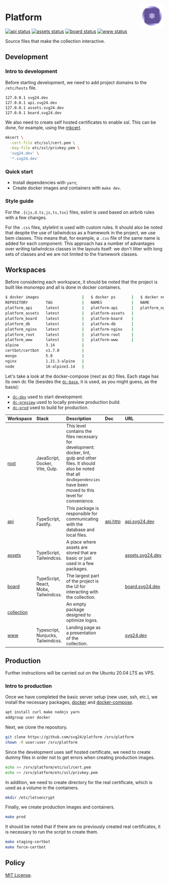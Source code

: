 <img
  align="right"
  width="75"
  height="75"
  alt="SVG24 logo"
  src="./packages/assets/src/images/logo.svg"
/>

# Platform

[![api status](https://github.com/svg24/platform/workflows/api/badge.svg)](https://github.com/svg24/platform/actions?query=workflow%3Aapi)
[![assets status](https://github.com/svg24/platform/workflows/assets/badge.svg)](https://github.com/svg24/platform/actions?query=workflow%3Aassets)
[![board status](https://github.com/svg24/platform/workflows/board/badge.svg)](https://github.com/svg24/platform/actions?query=workflow%3Aboard)
[![www status](https://github.com/svg24/platform/workflows/www/badge.svg)](https://github.com/svg24/platform/actions?query=workflow%3Awww)

Source files that make the collection interactive.

## Development

### Intro to development

Before starting development, we need to add project domains to the `/etc/hosts` file.

```
127.0.0.1 svg24.dev
127.0.0.1 api.svg24.dev
127.0.0.1 assets.svg24.dev
127.0.0.1 board.svg24.dev
```

We also need to create self hosted certificates to enable ssl. This can be done, for example, using the [mkcert](https://github.com/FiloSottile/mkcert).

```sh
mkcert \
  -cert-file etc/ssl/cert.pem \
  -key-file etc/ssl/privkey.pem \
  'svg24.dev' \
  '*.svg24.dev'
```

### Quick start

- Install dependencies with `yarn`;
- Create docker images and containers with `make dev`.

### Style guide

For the `.{cjs,d.ts,js,ts,tsx}` files, eslint is used based on airbnb rules with a few changes.

For the `.css` files, stylelint is used with custom rules. It should also be noted that despite the use of tailwindcss as a framework in the project, we use bem classes. This means that, for example, a `.css` file of the same name is added for each component. This approach has a number of advantages over writing tailwindcss classes in the layouts itself: we don't litter with long sets of classes and we are not limited to the framework classes.

## Workspaces

Before considering each workspace, it should be noted that the project is built like monorepo and all is done in docker containers.

```sh
$ docker images                   |   $ docker ps       |   $ docker network ls
REPOSITORY        TAG             |   NAMES             |   NAME
platform_api      latest          |   platform-api      |   platform_nginx
platform_assets   latest          |   platform-assets   |
platform_board    latest          |   platform-board    |
platform_db       latest          |   platform-db       |
platform_nginx    latest          |   platform-nginx    |
platform_root     latest          |   platform-root     |
platform_www      latest          |   platform-www      |
alpine            3.14            |
certbot/certbot   v1.7.0          |
mongo             5.0             |
nginx             1.21.3-alpine   |
node              16-alpine3.14   |
```

Let's take a look at the docker-compose (next as dc) files. Each stage has its own dc file (besides the [`dc-base`](./dc-base.yml), it is used, as you might guess, as the basis):

- [`dc-dev`](./dc-dev.yml) used to start development.
- [`dc-preview`](./dc-preview.yml) used to locally preview production build.
- [`dc-prod`](./dc-prod.yml) used to build for production.

| Workspace                                   | Stack                                 | Description                                                                                                                                                                                    | Doc                         | URL                                          |
| :------------------------------------------ | :------------------------------------ | :--------------------------------------------------------------------------------------------------------------------------------------------------------------------------------------------- | :-------------------------- | :------------------------------------------- |
| [root](./package.json)                      | JavaScript, Docker, Vite, Gulp.       | This level contains the files necessary for development: docker, lint, gulp and other files. It should also be noted that all `devDependencies` have been moved to this level for convenience. |
| [api](./packages/api/package.json)          | TypeScript, Fastify.                  | This package is responsible for communicating with the database and local files.                                                                                                               | [api.http](./docs/api.http) | [api.svg24.dev](https://api.svg24.dev)       |
| [assets](./packages/assets/package.json)    | TypeScript, Tailwindcss.              | A place where assets are stored that are basic or just used in a few packages.                                                                                                                 |                             | [assets.svg24.dev](https://assets.svg24.dev) |
| [board](./packages/board/package.json)      | TypeScript, React, Mobx, Tailwindcss. | The largest part of the project is the UI for interacting with the collection.                                                                                                                 |                             | [board.svg24.dev](https://board.svg24.dev)   |
| [collection](./packages/board/package.json) |                                       | An empty package designed to optimize logos.                                                                                                                                                   |
| [www](./packages/www/package.json)          | Typescript, Nunjucks, Tailwindcss.    | Landing page as a presentation of the collection.                                                                                                                                              |                             | [svg24.dev](https://www.svg24.dev)           |

## Production

Further instructions will be carried out on the Ubuntu 20.04 LTS as VPS.

### Intro to production

Once we have completed the basic server setup (new user, ssh, etc.), we install the necessary packages, [docker](https://docs.docker.com/engine/install/ubuntu/#install-using-the-convenience-script) and [docker-compose](https://docs.docker.com/compose/install/#install-compose-on-linux-systems).

```sh
apt install curl make nodejs yarn
addgroup user docker
```

Next, we clone the repository.

```sh
git clone https://github.com/svg24/platform /srv/platform
chown -R user:user /srv/platform
```

Since the development uses self hosted certificate, we need to create dummy files in order not to get errors when creating production images.

```sh
echo >> /srv/platform/etc/ssl/cert.pem
echo >> /srv/platform/etc/ssl/privkey.pem
```

In addition, we need to create directory for the real certificate, which is used as a volume in the containers.

```sh
mkdir /etc/letsencrypt
```

Finally, we create production images and containers.

```sh
make prod
```

It should be noted that if there are no previously created real certificates, it is necessary to run the script to create them.

```sh
make staging-certbot
make force-certbot
```

## Policy

[MIT License](./LICENSE).
